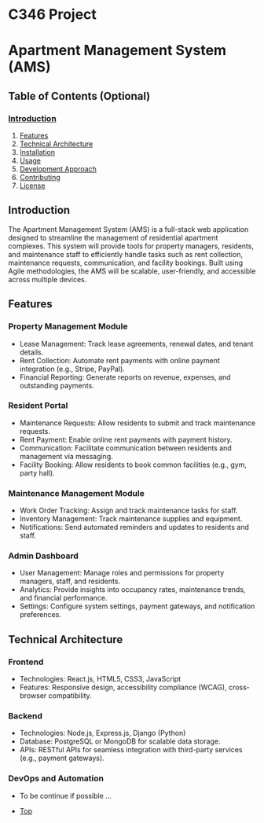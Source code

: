 # C346 Project

# Apartment Management System (AMS)
## Table of Contents (Optional)
### [Introduction](#Introduction)
1. [Features](#Features)
2. [Technical Architecture](#Technical-Architecture)
3. [Installation](#Installation)
4. [Usage](#Usage)
5. [Development Approach](#Development-Approach)
6. [Contributing](#Contributing)
7. [License](#License)

## Introduction
The Apartment Management System (AMS) is a full-stack web application designed to streamline the management of residential apartment complexes. This system will provide tools for property managers, residents, and maintenance staff to efficiently handle tasks such as rent collection, maintenance requests, communication, and facility bookings. Built using Agile methodologies, the AMS will be scalable, user-friendly, and accessible across multiple devices.

## Features
### Property Management Module
- Lease Management: Track lease agreements, renewal dates, and tenant details.
- Rent Collection: Automate rent payments with online payment integration (e.g., Stripe, PayPal).
- Financial Reporting: Generate reports on revenue, expenses, and outstanding payments.

### Resident Portal
- Maintenance Requests: Allow residents to submit and track maintenance requests.
- Rent Payment: Enable online rent payments with payment history.
- Communication: Facilitate communication between residents and management via messaging.
- Facility Booking: Allow residents to book common facilities (e.g., gym, party hall).

### Maintenance Management Module
- Work Order Tracking: Assign and track maintenance tasks for staff.
- Inventory Management: Track maintenance supplies and equipment.
- Notifications: Send automated reminders and updates to residents and staff.

### Admin Dashboard
- User Management: Manage roles and permissions for property managers, staff, and residents.
- Analytics: Provide insights into occupancy rates, maintenance trends, and financial performance.
- Settings: Configure system settings, payment gateways, and notification preferences.

## Technical Architecture
### Frontend
- Technologies: React.js, HTML5, CSS3, JavaScript
- Features: Responsive design, accessibility compliance (WCAG), cross-browser compatibility.

### Backend
- Technologies: Node.js, Express.js, Django (Python)
- Database: PostgreSQL or MongoDB for scalable data storage.
- APIs: RESTful APIs for seamless integration with third-party services (e.g., payment gateways).

### DevOps and Automation
- To be continue if possible ...
  
- [Top](#Introduction)

